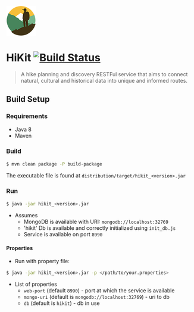 ![GitHub Logo](utils/assets/logo/hikit_80.png)
# HiKit [![Build Status](https://travis-ci.com/loreV/hikit.svg?token=poHDkeMHMhAtyZHWqhvU&branch=master)](https://travis-ci.com/loreV/hikit)
> A hike planning and discovery RESTFul service that aims to connect natural, cultural and historical data into unique and informed routes.

## Build Setup

### Requirements
- Java 8
- Maven
### Build
```bash
$ mvn clean package -P build-package
```
The executable file is found at `distribution/target/hikit_<version>.jar`
### Run
 ```bash
$ java -jar hikit_<version>.jar
```
* Assumes
  * MongoDB is available with URI: `mongodb://localhost:32769`
  * 'hikit' Db is available and correctly initialized using `init_db.js`
  * Service is available on port `8990`

#### Properties
* Run with property file:
```bash
$ java -jar hikit_<version>.jar -p </path/to/your.properties>
```
* List of properties
  * `web-port` (default `8990`) - port at which the service is available
  * `mongo-uri` (default is `mongodb://localhost:32769`) - uri to db
  * `db` (default is `hikit`) - db in use
